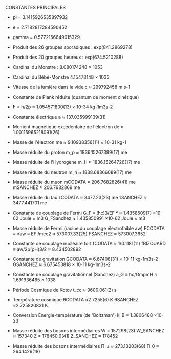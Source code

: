 CONSTANTES PRINCIPALES

- pi = 3.1415926535897932
-  e = 2.7182817284590452
- gamma = ‎0.5772156649015329
- Produit des 26 groupes sporadiques : exp(841.2869278)
- Produit des 20 groupes heureux : exp(674.5210288)
- Cardinal du Monstre : 8.080174248 × 1053
- Cardinal du Bébé-Monstre 4.15478148 × 1033

- Vitesse de la lumière dans le vide                             c  ≈ 299792458 m s-1
- Constante de Plank réduite (quantum de moment cinétique)
-  ħ = h/2p ≈ 1.054571800(13) × 10-34  kg-1m3s-2 

- Constante électrique                                           a ≈ 137.035999139(31)    

- Moment magnétique excédentaire de l'électron                   de ≈ 1.00115965218091(26)
- Masse de l'électron                                            me  ≈ 9.10938356(11) × 10-31  kg-1
- Masse réduite du proton                                        m_p  ≈ 1836.15267389(17) me 
- Masse réduite de l'Hydrogène                                   m_H  ≈ 1836.15264726(17) me 
- Masse réduite du neutron                                       m_n  ≈ 1838.68366089(17) me 
- Masse réduite du muon       mCODATA ≈ 206.7682826(41) me                                                                 
mSANCHEZ ≈ 206.7682869 me

- Masse réduite du tau        τCODATA ≈ 3477.23(23) me                                                                      τSANCHEZ ≈ 3477.441701 me

- Constante de couplage de Fermi
G_F ≡ (ħc)3/EF ² ≈ 1.4358509(7) ×10-62 Joule × m3                 G_FSanchez ≈ 1.435850991 ×10-62 Joule × m3 

- Masse réduite de Fermi (racine du couplage électrofaible aw)   FCODATA  ≡ √aw ≡ EF /mec2  ≈  573007.33(25)                 FSANCHEZ  ≈  573007.3652

- Constante de couplage nucléaire fort                           fCODATA ≈ 1/0.1181(11)                                       fBIZOUARD ≡ aw/2p(pH)3/2 ≈ 8.434502892 

- Constante de gravitation               GCODATA ≈ 6.67408(31) × 10-11  kg-1m3s-2                                             GSANCHEZ  ≈ 6.675453818 × 10-11  kg-1m3s-2

- Constante de couplage gravitationnel (Sanchez)
 a_G ≡ ħc/GmpmH  ≈ 1.691936465 × 1038   

- Période Cosmique de Kotov 
t_cc ≈ 9600.061(2) s

- Température cosmique           θCODATA ≈2.7255(6) K                                                                        θSANCHEZ  ≈2.725820831 K

- Conversion Energie-température (de 'Boltzman')
k_B = 1.3806488 ×10-23

- Masse réduite des bosons intermédiaires
W = 157298(23)                                                                                                       W_SANCHEZ  ≈ 157340 
Z = 178450.0(41)                                                                                                      Z_SANCHEZ  ≈ 178452

- Masse réduite des bosons intermédiaires
 Π_± ≈ 273.13203(68)
 Π_0 ≈ 264.1426(18)
